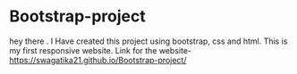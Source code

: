 # Bootstrap-project
hey there . I Have created this project using bootstrap, css and html.
This is my first responsive website.
Link for the website-
https://swagatika21.github.io/Bootstrap-project/
